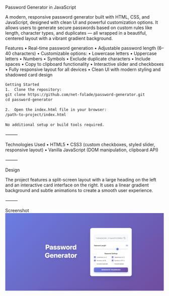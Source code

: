 Password Generator in JavaScript

A modern, responsive password generator built with HTML, CSS, and JavaScript, designed with clean UI and powerful customization options. It allows users to generate secure passwords based on custom rules like length, character types, and duplicates — all wrapped in a beautiful, centered layout with a vibrant gradient background.

Features
•	Real-time password generation
•	Adjustable password length (6–40 characters)
•	Customizable options:
•	Lowercase letters
•	Uppercase letters
•	Numbers
•	Symbols
•	Exclude duplicate characters
•	Include spaces
•	Copy to clipboard functionality
•	Interactive slider and checkboxes
•	Fully responsive layout for all devices
•	Clean UI with modern styling and shadowed card design

    Getting Started
	1.	Clone the repository:
    git clone https://github.com/net-folade/password-generator.git
    cd password-generator

    2.	Open the index.html file in your browser:
    /path-to-project/index.html

    No additional setup or build tools required.

⸻

Technologies Used
	•	HTML5
	•	CSS3 (custom checkboxes, styled slider, responsive layout)
	•	Vanilla JavaScript (DOM manipulation, clipboard API)

⸻

Design

The project features a split-screen layout with a large heading on the left and an interactive card interface on the right. It uses a linear gradient background and subtle animations to create a smooth user experience.

⸻

Screenshot
![password generator](Screenshot.png)
